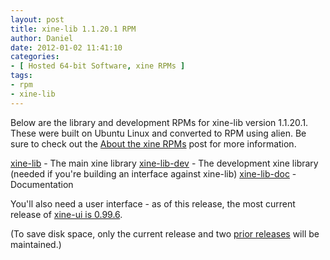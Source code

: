 ```yaml
---
layout: post
title: xine-lib 1.1.20.1 RPM
author: Daniel
date: 2012-01-02 11:41:10
categories:
- [ Hosted 64-bit Software, xine RPMs ]
tags:
- rpm
- xine-lib
---
```


Below are the library and development RPMs for xine-lib version 1.1.20.1. These were built on Ubuntu Linux and converted to RPM using alien. Be sure to check out the [About the xine RPMs][abt] post for more information.

[xine-lib][] - The main xine library
[xine-lib-dev][] - The development xine library (needed if you're building an interface against xine-lib)
[xine-lib-doc][] - Documentation

You'll also need a user interface - as of this release, the most current release of [xine-ui is 0.99.6][ui].

(To save disk space, only the current release and two [prior releases][pri] will be maintained.)


[abt]:          /2005/about-the-xine-rpms.html "About the xine RPMs &bull; The Bit Badger Blog"
[xine-lib]:     //hosted.djs-consulting.com/software/xine/xine-lib/libxine1-1.1.20.1-2.x86_64.rpm
[xine-lib-dev]: //hosted.djs-consulting.com/software/xine/xine-lib/libxine-dev-1.1.20.1-2.x86_64.rpm
[xine-lib-doc]: //hosted.djs-consulting.com/software/xine/xine-lib/libxine1-doc-1.1.20.1-2.noarch.rpm
[ui]:           /2010/xine-ui-0-99-6-rpm.html "xine-ui 0.99.6 RPM &bull; The Bit Badger Blog"
[pri]:          /2011/xine-lib-1-1-20-rpm.html "xine-lib 1.1.20 RPM &bull; The Bit Badger Blog"
